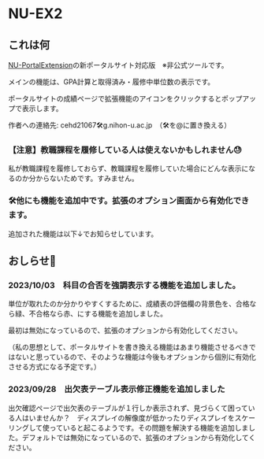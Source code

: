 # NU-EX2

## これは何

[NU-PortalExtension](https://github.com/Imonikai/NU-PortalExtension "NU-PortalExtensionのリポジトリ")の新ポータルサイト対応版　※非公式ツールです。

メインの機能は、GPA計算と取得済み・履修中単位数の表示です。

ポータルサイトの成績ページで拡張機能のアイコンをクリックするとポップアップで表示します。

作者への連絡先: cehd21067🛠g.nihon-u.ac.jp　（🛠を@に置き換える）

### 【注意】教職課程を履修している人は使えないかもしれません😓

私が教職課程を履修しておらず、教職課程を履修していた場合にどんな表示になるのか分からないためです。すみません。

### 🛠他にも機能を追加中です。拡張のオプション画面から有効化できます。

追加された機能は以下↓でお知らせしています。

## おしらせ📰

### 2023/10/03　科目の合否を強調表示する機能を追加しました。

単位が取れたのか分かりやすくするために、成績表の評価欄の背景色を、合格なら緑、不合格なら赤、にする機能を追加しました。

最初は無効になっているので、拡張のオプションから有効化してください。

（私の思想として、ポータルサイトを書き換える機能はあまり機能させるべきではないと思っているので、そのような機能は今後もオプションから個別に有効化させる方式になる予定です。）

### 2023/09/28　出欠表テーブル表示修正機能を追加しました

出欠確認ページで出欠表のテーブルが１行しか表示されず、見づらくて困っている人はいませんか？　ディスプレイの解像度が低かったりディスプレイをスケーリングして使っていると起こるようです。その問題を解決する機能を追加しました。デフォルトでは無効になっているので、拡張のオプションから有効化してください。
